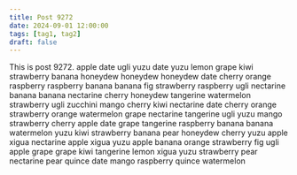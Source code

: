 ```yaml
---
title: Post 9272
date: 2024-09-01 12:00:00
tags: [tag1, tag2]
draft: false
---
```

This is post 9272.
apple
date
ugli
yuzu
date
yuzu
lemon
grape
kiwi
strawberry
banana
honeydew
honeydew
honeydew
date
cherry
orange
raspberry
raspberry
banana
banana
fig
strawberry
raspberry
ugli
nectarine
banana
banana
nectarine
cherry
honeydew
tangerine
watermelon
strawberry
ugli
zucchini
mango
cherry
kiwi
nectarine
date
cherry
orange
strawberry
orange
watermelon
grape
nectarine
tangerine
ugli
yuzu
mango
strawberry
cherry
apple
date
grape
tangerine
raspberry
banana
banana
watermelon
yuzu
kiwi
strawberry
banana
pear
honeydew
cherry
yuzu
apple
xigua
nectarine
apple
xigua
yuzu
apple
banana
orange
strawberry
fig
ugli
apple
grape
grape
kiwi
tangerine
lemon
xigua
yuzu
strawberry
pear
nectarine
pear
quince
date
mango
raspberry
quince
watermelon
